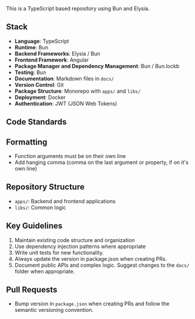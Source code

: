 This is a TypeScript based repository using Bun and Elysia.

## Stack
- **Language**: TypeScript
- **Runtime**: Bun
- **Backend Frameworks**: Elysia / Bun
- **Frontend Framework**: Angular
- **Package Manager and Dependency Management**: Bun / Bun.lockb
- **Testing**: Bun
- **Documentation**: Markdown files in `docs/`
- **Version Control**: Git
- **Package Structure**: Monorepo with `apps/` and `libs/`
- **Deployment**: Docker
- **Authentication**: JWT (JSON Web Tokens)

## Code Standards

## Formatting
- Function arguments must be on their own line
- Add hanging comma (comma on the last argument or property, if on it's own line)

## Repository Structure
- `apps/`: Backend and frontend applications
- `libs/`: Common logic

## Key Guidelines
1. Maintain existing code structure and organization
2. Use dependency injection patterns where appropriate
3. Write unit tests for new functionality.
4. Always update the version in package.json when creating PRs.
5. Document public APIs and complex logic. Suggest changes to the `docs/` folder when appropriate.

## Pull Requests
- Bump version in `package.json` when creating PRs and follow the semantic versioning convention.